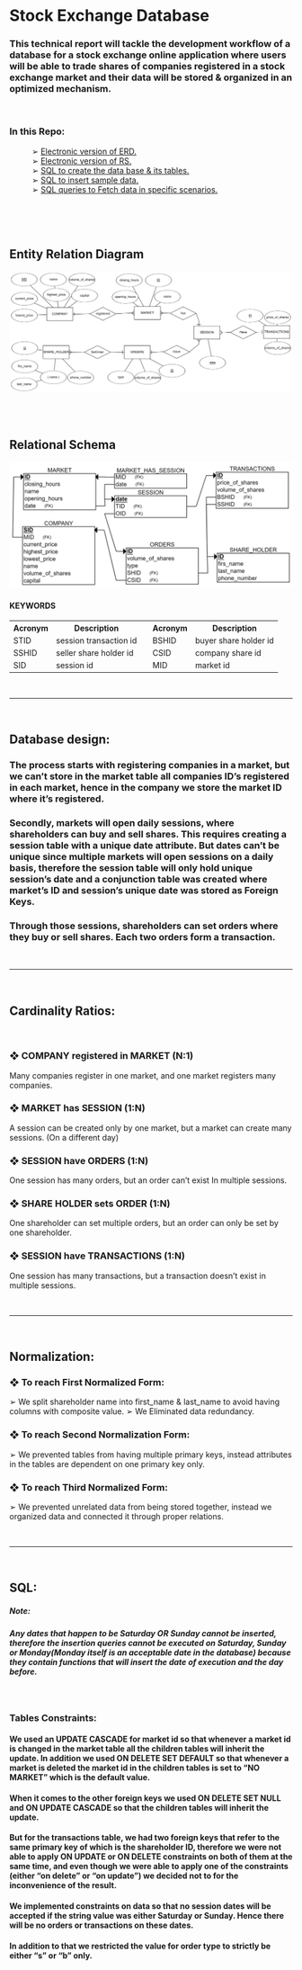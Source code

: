 # Stock Exchange Database

### This technical report will tackle the development workflow of a database for a stock exchange online application where users will be able to trade shares of companies registered in a stock exchange market and their data will be stored & organized in an optimized mechanism.

<br>

### In this Repo:

<dd>➢ <a href="stock_exchangeERD.erdplus">Electronic version of ERD.</a></dd>
<dd>➢ <a href="stock_exchangeRS.erdplus">Electronic version of RS.</a></dd>
<dd>➢ <a href="tables_creation.sql">SQL to create the data base & its tables.</a></dd>
<dd>➢ <a href="data_insertion.sql">SQL to insert sample data.</a></dd>
<dd>➢ <a href="queries.sql">SQL queries to Fetch data in specific scenarios.</a></dd>

<!-- ///////////////////////////////////////////////////////////////////////////////////// -->

<BR><BR><BR>

<!-- ///////////////////////////////////////////////////////////////////////////////////// -->

## Entity Relation Diagram

<img src="assets/entity_relation_diagram_img.png">

<BR><BR>

## Relational Schema

<img src="assets/relational_schema_img.png">

#### KEYWORDS

<table>
  <tr>
    <th>Acronym</th>
    <th>Description</th>
    <th></th>
    <th>Acronym</th>
    <th>Description</th>
  </tr>
  <tr>
    <td>STID</td>
    <td>session transaction id </td>
    <td></td>
    <td>BSHID</td>
    <td>buyer share holder id</td>
  </tr>
  <tr>
    <td>SSHID</td>
    <td>seller share holder id</td>
    <td></td>
    <td>CSID</td>
    <td>company share id</td>
  </tr>
  <tr>
    <td>SID</td>
    <td>session id</td>
    <td></td>
    <td>MID</td>
    <td>market id</td>
  </tr>
  
</table>







<BR>
<!-- ///////////////////////////////////////////////////////////////////////////////////// -->
<hr>
<BR>

## Database design:


### The process starts with registering companies in a market, but we can’t store in the market table all companies ID’s registered in each market, hence in the company we store the market ID where it’s registered.

### Secondly, markets will open daily sessions, where shareholders can buy and sell shares. This requires creating a session table with a unique date attribute. But dates can’t be unique since multiple markets will open sessions on a daily basis, therefore the session table will only hold unique session’s date and a conjunction table was created where market’s ID and session’s unique date was stored as Foreign Keys.

### Through those sessions, shareholders can set orders where they buy or sell shares. Each two orders form a transaction.

<BR>
<!-- ///////////////////////////////////////////////////////////////////////////////////// -->
<hr>
<BR>

## Cardinality Ratios:

<br>

### ❖ COMPANY registered in MARKET (N:1)

Many companies register in one market, and one market registers many companies.

### ❖ MARKET has SESSION (1:N)

A session can be created only by one market, but a market can create many sessions. (On a different day)

### ❖ SESSION have ORDERS (1:N)

One session has many orders, but an order can’t exist In multiple sessions.

### ❖ SHARE HOLDER sets ORDER (1:N)

One shareholder can set multiple orders, but an order can only be set by one shareholder.

### ❖ SESSION have TRANSACTIONS (1:N)

One session has many transactions, but a transaction doesn’t exist in multiple sessions.

<BR>
<!-- ///////////////////////////////////////////////////////////////////////////////////// -->
<hr>
<BR>

## Normalization:

### ❖ To reach First Normalized Form:

➢	We split shareholder name into first_name & last_name to avoid having columns with composite value. 
➢	We Eliminated data redundancy.

### ❖ To reach Second Normalization Form:

➢	We prevented tables from having multiple primary keys, instead attributes in the tables are dependent on one primary key only.

### ❖ To reach Third Normalized Form:

➢	We prevented unrelated data from being stored together, instead we organized data and connected it through proper relations.

<BR>
<!-- ///////////////////////////////////////////////////////////////////////////////////// -->
<hr>
<BR>

## SQL:

##### Note:

##### Any dates that happen to be Saturday OR Sunday cannot be inserted, therefore the insertion queries cannot be executed on Saturday, Sunday or Monday(Monday itself is an acceptable date in the database) because they contain functions that will insert the date of execution and the day before.

<br>

### Tables Constraints:


#### We used an UPDATE CASCADE for market id so that whenever a market id is changed in the market table all the children tables will inherit the update. In addition we used ON DELETE SET DEFAULT so that whenever a market is deleted the market id in the children tables is set to “NO MARKET” which is the default value.

#### When it comes to the other foreign keys we used ON DELETE SET NULL and ON UPDATE CASCADE so that the children tables will inherit the update.

#### But for the transactions table, we had two foreign keys that refer to the same primary key of which is the shareholder ID, therefore we were not able to apply ON UPDATE or ON DELETE constraints on both of them at the same time, and even though we were able to apply one of the constraints (either “on delete” or “on update”) we decided not to for the inconvenience of the result.

#### We implemented constraints on data so that no session dates will be accepted if the string value was either Saturday or Sunday. Hence there will be no orders or transactions on these dates.

#### In addition to that we restricted the value for order type to strictly be either “s” or “b” only.
